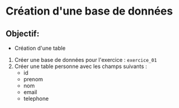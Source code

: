 # Création d'une base de données

## Objectif:
 - Création d'une table

1. Créer une base de données pour l'exercice : `exercice_01`
2. Créer une table personne avec les champs suivants :
    - id
    - prenom
    - nom
    - email
    - telephone